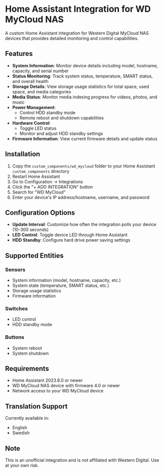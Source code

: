 # Home Assistant Integration for WD MyCloud NAS

A custom Home Assistant integration for Western Digital MyCloud NAS devices that provides detailed monitoring and control capabilities.

## Features

- **System Information**: Monitor device details including model, hostname, capacity, and serial number
- **Status Monitoring**: Track system status, temperature, SMART status, and overall health
- **Storage Details**: View storage usage statistics for total space, used space, and media categories
- **Media Status**: Monitor media indexing progress for videos, photos, and music
- **Power Management**: 
  - Control HDD standby mode
  - Remote reboot and shutdown capabilities
- **Hardware Control**:
  - Toggle LED status
  - Monitor and adjust HDD standby settings
- **Firmware Information**: View current firmware details and update status

## Installation

1. Copy the `custom_components/wd_mycloud` folder to your Home Assistant `custom_components` directory
2. Restart Home Assistant
3. Go to Configuration -> Integrations
4. Click the "+ ADD INTEGRATION" button
5. Search for "WD MyCloud"
6. Enter your device's IP address/hostname, username, and password

## Configuration Options

- **Update Interval**: Customize how often the integration polls your device (10-300 seconds)
- **LED Control**: Toggle device LED through Home Assistant
- **HDD Standby**: Configure hard drive power saving settings

## Supported Entities

### Sensors
- System information (model, hostname, capacity, etc.)
- System state (temperature, SMART status, etc.)
- Storage usage statistics
- Firmware information

### Switches
- LED control
- HDD standby mode

### Buttons
- System reboot
- System shutdown

## Requirements

- Home Assistant 2023.8.0 or newer
- WD MyCloud NAS device with firmware 4.0 or newer
- Network access to your WD MyCloud device

## Translation Support

Currently available in:
- English
- Swedish

## Note

This is an unofficial integration and is not affiliated with Western Digital. Use at your own risk.
